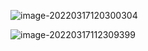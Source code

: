 ![image-20220317120300304](https://ms-assets.modstart.com/data/image/2022/03/17/14582_au7n_6747.png)

![image-20220317112309399](https://ms-assets.modstart.com/data/image/2022/03/17/12198_btb3_3966.png)